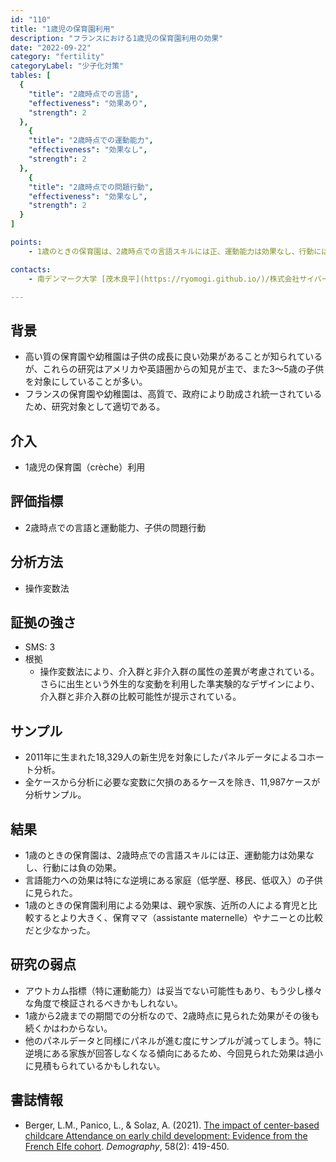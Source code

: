 ```yaml
---
id: "110"
title: "1歳児の保育園利用"
description: "フランスにおける1歳児の保育園利用の効果"
date: "2022-09-22"
category: "fertility"
categoryLabel: "少子化対策"
tables: [
  {
    "title": "2歳時点での言語",
    "effectiveness": "効果あり",
    "strength": 2
  },
    {
    "title": "2歳時点での運動能力",
    "effectiveness": "効果なし",
    "strength": 2
  },
    {
    "title": "2歳時点での問題行動",
    "effectiveness": "効果なし",
    "strength": 2
  }
]

points:
    - 1歳のときの保育園は、2歳時点での言語スキルには正、運動能力は効果なし、行動には負の効果。

contacts:
    - 南デンマーク大学 [茂木良平](https://ryomogi.github.io/)/株式会社サイバーエージェント経済学社会実装チーム

---
```


## 背景
- 高い質の保育園や幼稚園は子供の成長に良い効果があることが知られているが、これらの研究はアメリカや英語圏からの知見が主で、また3～5歳の子供を対象にしていることが多い。
- フランスの保育園や幼稚園は、高質で、政府により助成され統一されているため、研究対象として適切である。



## 介入
- 1歳児の保育園（crèche）利用

## 評価指標
- 2歳時点での言語と運動能力、子供の問題行動

## 分析方法
- 操作変数法

## 証拠の強さ
- SMS: 3
- 根拠 
  - 操作変数法により、介入群と非介入群の属性の差異が考慮されている。さらに出生という外生的な変動を利用した準実験的なデザインにより、介入群と非介入群の比較可能性が提示されている。

## サンプル
- 2011年に生まれた18,329人の新生児を対象にしたパネルデータによるコホート分析。
- 全ケースから分析に必要な変数に欠損のあるケースを除き、11,987ケースが分析サンプル。



## 結果
- 1歳のときの保育園は、2歳時点での言語スキルには正、運動能力は効果なし、行動には負の効果。
- 言語能力への効果は特にな逆境にある家庭（低学歴、移民、低収入）の子供に見られた。
- 1歳のときの保育園利用による効果は、親や家族、近所の人による育児と比較するとより大きく、保育ママ（assistante maternelle）やナニーとの比較だと少なかった。


## 研究の弱点
- アウトカム指標（特に運動能力）は妥当でない可能性もあり、もう少し様々な角度で検証されるべきかもしれない。
- 1歳から2歳までの期間での分析なので、2歳時点に見られた効果がその後も続くかはわからない。
- 他のパネルデータと同様にパネルが進む度にサンプルが減ってしまう。特に逆境にある家族が回答しなくなる傾向にあるため、今回見られた効果は過小に見積もられているかもしれない。

## 書誌情報
- Berger, L.M., Panico, L., & Solaz, A. (2021). [The impact of center-based childcare Attendance on early child development: Evidence from the French Elfe cohort](https://read.dukeupress.edu/demography/article/58/2/419/168404/The-Impact-of-Center-Based-Childcare-Attendance-on?searchresult=1). *Demography*, 58(2): 419-450.